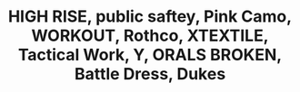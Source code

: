 ---
ee_id: '4479'
site: '1'
type: '2'
url: 2019-033-high-rise-public-saftey-pink-camo-workout-rothco-xtextile-tactical
title: HIGH RISE, public saftey, Pink Camo, WORKOUT, Rothco, XTEXTILE, Tactical Work,
  Y, ORALS BROKEN, Battle Dress, Dukes
year: '2019'
display_year: '2019'
medium: IQDemy Premium UV ink on IKEA LINNMON table tops
dims: ''
pitch: Array of Ikea tables, done 4 show at Firstsite (orignially done as separate
  works, but smashed together onsite as 1 thing)
ps: ''
live_url: ''
related: ''
youtube: ''
related_code: ''
imgs: firstsite-2019-05-db-da--Qitn.jpg
subheading: ''
download: ''
add_credit: ''
commission: ''
layout: things-i-made
---